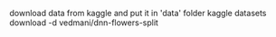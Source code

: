 download data from kaggle and put it in 'data' folder
kaggle datasets download -d vedmani/dnn-flowers-split